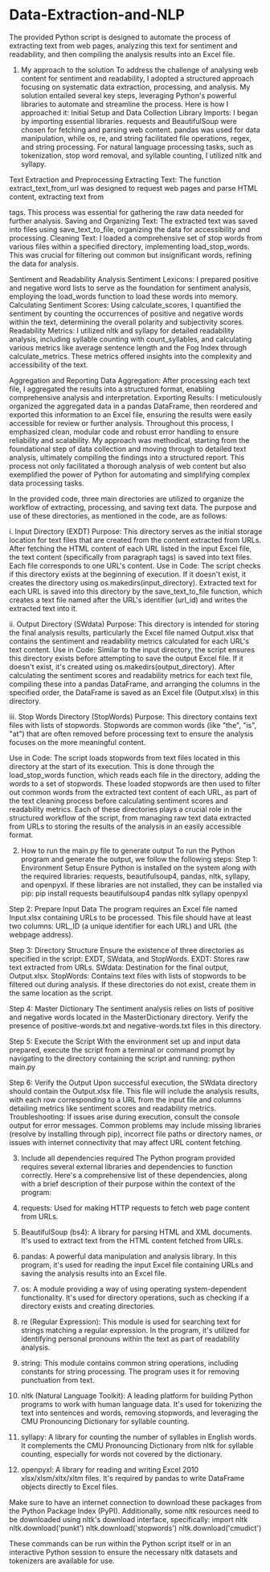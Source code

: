 # Data-Extraction-and-NLP
The provided Python script is designed to automate the process of extracting text from web pages, analyzing this text for sentiment and readability, and then compiling the analysis results into an Excel file. 


1.	My approach to the solution
To address the challenge of analysing web content for sentiment and readability, I adopted a structured approach focusing on systematic data extraction, processing, and analysis. My solution entailed several key steps, leveraging Python's powerful libraries to automate and streamline the process. 
Here is how I approached it:
Initial Setup and Data Collection
Library Imports: I began by importing essential libraries. requests and BeautifulSoup were chosen for fetching and parsing web content. pandas was used for data manipulation, while os, re, and string facilitated file operations, regex, and string processing. For natural language processing tasks, such as tokenization, stop word removal, and syllable counting, I utilized nltk and syllapy.

Text Extraction and Preprocessing
Extracting Text: The function extract_text_from_url was designed to request web pages and parse HTML content, extracting text from <p> tags. This process was essential for gathering the raw data needed for further analysis.
Saving and Organizing Text: The extracted text was saved into files using save_text_to_file, organizing the data for accessibility and processing.
Cleaning Text: I loaded a comprehensive set of stop words from various files within a specified directory, implementing load_stop_words. This was crucial for filtering out common but insignificant words, refining the data for analysis.

Sentiment and Readability Analysis
Sentiment Lexicons: I prepared positive and negative word lists to serve as the foundation for sentiment analysis, employing the load_words function to load these words into memory.
Calculating Sentiment Scores: Using calculate_scores, I quantified the sentiment by counting the occurrences of positive and negative words within the text, determining the overall polarity and subjectivity scores.
Readability Metrics: I utilized nltk and syllapy for detailed readability analysis, including syllable counting with count_syllables, and calculating various metrics like average sentence length and the Fog Index through calculate_metrics. These metrics offered insights into the complexity and accessibility of the text.

Aggregation and Reporting
Data Aggregation: After processing each text file, I aggregated the results into a structured format, enabling comprehensive analysis and interpretation.
Exporting Results: I meticulously organized the aggregated data in a pandas DataFrame, then reordered and exported this information to an Excel file, ensuring the results were easily accessible for review or further analysis.
Throughout this process, I emphasized clean, modular code and robust error handling to ensure reliability and scalability. My approach was methodical, starting from the foundational step of data collection and moving through to detailed text analysis, ultimately compiling the findings into a structured report. This process not only facilitated a thorough analysis of web content but also exemplified the power of Python for automating and simplifying complex data processing tasks.

In the provided code, three main directories are utilized to organize the workflow of extracting, processing, and saving text data. The purpose and use of these directories, as mentioned in the code, are as follows:

i. Input Directory (EXDT)
Purpose: This directory serves as the initial storage location for text files that are created from the content extracted from URLs. After fetching the HTML content of each URL listed in the input Excel file, the text content (specifically from paragraph tags) is saved into text files. Each file corresponds to one URL's content.
Use in Code: The script checks if this directory exists at the beginning of execution. If it doesn't exist, it creates the directory using os.makedirs(input_directory).
Extracted text for each URL is saved into this directory by the save_text_to_file function, which creates a text file named after the URL's identifier (url_id) and writes the extracted text into it.

ii. Output Directory (SWdata)
Purpose: This directory is intended for storing the final analysis results, particularly the Excel file named Output.xlsx that contains the sentiment and readability metrics calculated for each URL's text content.
Use in Code: Similar to the input directory, the script ensures this directory exists before attempting to save the output Excel file. If it doesn't exist, it's created using os.makedirs(output_directory).
After calculating the sentiment scores and readability metrics for each text file, compiling these into a pandas DataFrame, and arranging the columns in the specified order, the DataFrame is saved as an Excel file (Output.xlsx) in this directory.



iii. Stop Words Directory (StopWords)
Purpose: This directory contains text files with lists of stopwords. Stopwords are common words (like "the", "is", "at") that are often removed before processing text to ensure the analysis focuses on the more meaningful content.

Use in Code: The script loads stopwords from text files located in this directory at the start of its execution. This is done through the load_stop_words function, which reads each file in the directory, adding the words to a set of stopwords.
These loaded stopwords are then used to filter out common words from the extracted text content of each URL, as part of the text cleaning process before calculating sentiment scores and readability metrics.
Each of these directories plays a crucial role in the structured workflow of the script, from managing raw text data extracted from URLs to storing the results of the analysis in an easily accessible format.






2.	How to run the main.py file to generate output
To run the Python program and generate the output, we follow the following steps:
Step 1: Environment Setup
Ensure Python is installed on the system along with the required libraries: requests, beautifulsoup4, pandas, nltk, syllapy, and openpyxl. If these libraries are not installed, they can be installed via pip:  pip install requests beautifulsoup4 pandas nltk syllapy openpyxl

Step 2: Prepare Input Data
The program requires an Excel file named Input.xlsx containing URLs to be processed. This file should have at least two columns: URL_ID (a unique identifier for each URL) and URL (the webpage address).

Step 3: Directory Structure
Ensure the existence of three directories as specified in the script: EXDT, SWdata, and StopWords.
EXDT: Stores raw text extracted from URLs.
SWdata: Destination for the final output, Output.xlsx.
StopWords: Contains text files with lists of stopwords to be filtered out during analysis.
If these directories do not exist, create them in the same location as the script.

Step 4: Master Dictionary
The sentiment analysis relies on lists of positive and negative words located in the MasterDictionary directory. Verify the presence of positive-words.txt and negative-words.txt files in this directory.

Step 5: Execute the Script
With the environment set up and input data prepared, execute the script from a terminal or command prompt by navigating to the directory containing the script and running:         python main.py

Step 6: Verify the Output
Upon successful execution, the SWdata directory should contain the Output.xlsx file. This file will include the analysis results, with each row corresponding to a URL from the input file and columns detailing metrics like sentiment scores and readability metrics.
Troubleshooting: If issues arise during execution, consult the console output for error messages. Common problems may include missing libraries (resolve by installing through pip), incorrect file paths or directory names, or issues with internet connectivity that may affect URL content fetching.






3.	Include all dependencies required
The Python program provided requires several external libraries and dependencies to function correctly. Here's a comprehensive list of these dependencies, along with a brief description of their purpose within the context of the program:
1.	requests: Used for making HTTP requests to fetch web page content from URLs.

2.	BeautifulSoup (bs4): A library for parsing HTML and XML documents. It's used to extract text from the HTML content fetched from URLs.

3.	pandas: A powerful data manipulation and analysis library. In this program, it's used for reading the input Excel file containing URLs and saving the analysis results into an Excel file.

4.	os: A module providing a way of using operating system-dependent functionality. It's used for directory operations, such as checking if a directory exists and creating directories.

5.	re (Regular Expression): This module is used for searching text for strings matching a regular expression. In the program, it's utilized for identifying personal pronouns within the text as part of readability analysis.

6.	string: This module contains common string operations, including constants for string processing. The program uses it for removing punctuation from text.

7.	nltk (Natural Language Toolkit): A leading platform for building Python programs to work with human language data. It's used for tokenizing the text into sentences and words, removing stopwords, and leveraging the CMU Pronouncing Dictionary for syllable counting.

8.	syllapy: A library for counting the number of syllables in English words. It complements the CMU Pronouncing Dictionary from nltk for syllable counting, especially for words not covered by the dictionary.

9.	openpyxl: A library for reading and writing Excel 2010 xlsx/xlsm/xltx/xltm files. It's required by pandas to write DataFrame objects directly to Excel files.

Make sure to have an internet connection to download these packages from the Python Package Index (PyPI). Additionally, some nltk resources need to be downloaded using nltk's download interface, specifically: 
import nltk
nltk.download('punkt')
nltk.download('stopwords')
nltk.download('cmudict')

These commands can be run within the Python script itself or in an interactive Python session to ensure the necessary nltk datasets and tokenizers are available for use.
